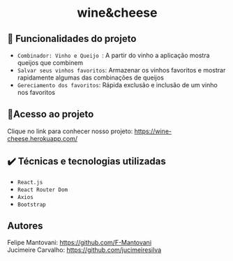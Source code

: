 <h1 align="center"> wine&cheese </h1>

## 🔨 Funcionalidades do projeto

- `Combinador: Vinho e Queijo `: A partir do vinho a aplicação mostra queijos que combinem
- `Salvar seus vinhos favoritos`: Armazenar os vinhos favoritos e mostrar rapidamente algumas das combinações de queijos
- `Gereciamento dos favoritos`: Rápida exclusão e inclusão de um vinho nos favoritos


## 📁Acesso ao projeto

Clique no link para conhecer nosso projeto: https://wine-cheese.herokuapp.com/

## ✔️ Técnicas e tecnologias utilizadas

- `React.js`
- `React Router Dom`
- `Axios`
- `Bootstrap`

## Autores

Felipe Mantovani: https://github.com/F-Mantovani <br>
Jucimeire Carvalho: https://github.com/jucimeiresilva




